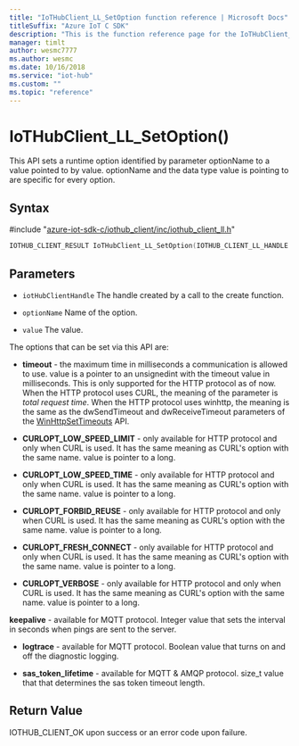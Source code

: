 ```yaml
---                             
title: "IoTHubClient_LL_SetOption function reference | Microsoft Docs" 
titleSuffix: "Azure IoT C SDK"            
description: "This is the function reference page for the IoTHubClient_LL_SetOption() function in the Azure IoT C SDK. This SDK is used with Azure IoT Hub and Azure IoT Hub Device Provisioning Service"            
manager: timlt                 
author: wesmc7777              
ms.author: wesmc               
ms.date: 10/16/2018                    
ms.service: "iot-hub"             
ms.custom: ""                
ms.topic: "reference"        
---                            
```


# IoTHubClient_LL_SetOption()

This API sets a runtime option identified by parameter optionName to a value pointed to by value. optionName and the data type value is pointing to are specific for every option.

## Syntax

\#include "[azure-iot-sdk-c/iothub_client/inc/iothub_client_ll.h](../iothub-client-ll-h.md)"  
```C
IOTHUB_CLIENT_RESULT IoTHubClient_LL_SetOption(IOTHUB_CLIENT_LL_HANDLE  C2);
```

## Parameters
* `iotHubClientHandle` The handle created by a call to the create function. 

* `optionName` Name of the option. 

* `value` The value.

The options that can be set via this API are:

* **timeout** - the maximum time in milliseconds a communication is allowed to use. value is a pointer to an unsignedint with the timeout value in milliseconds. This is only supported for the HTTP protocol as of now. When the HTTP protocol uses CURL, the meaning of the parameter is *total request time*. When the HTTP protocol uses winhttp, the meaning is the same as the dwSendTimeout and dwReceiveTimeout parameters of the [WinHttpSetTimeouts](https://msdn.microsoft.com/en-us/library/windows/desktop/aa384116(v=vs.85).aspx) API.

* **CURLOPT_LOW_SPEED_LIMIT** - only available for HTTP protocol and only when CURL is used. It has the same meaning as CURL's option with the same name. value is pointer to a long.

* **CURLOPT_LOW_SPEED_TIME** - only available for HTTP protocol and only when CURL is used. It has the same meaning as CURL's option with the same name. value is pointer to a long.

* **CURLOPT_FORBID_REUSE** - only available for HTTP protocol and only when CURL is used. It has the same meaning as CURL's option with the same name. value is pointer to a long.

* **CURLOPT_FRESH_CONNECT** - only available for HTTP protocol and only when CURL is used. It has the same meaning as CURL's option with the same name. value is pointer to a long.

* **CURLOPT_VERBOSE** - only available for HTTP protocol and only when CURL is used. It has the same meaning as CURL's option with the same name. value is pointer to a long.

**keepalive** - available for MQTT protocol. Integer value that sets the interval in seconds when pings are sent to the server.

* **logtrace** - available for MQTT protocol. Boolean value that turns on and off the diagnostic logging.

* **sas_token_lifetime** - available for MQTT & AMQP protocol. size_t value that that determines the sas token timeout length.

## Return Value
IOTHUB_CLIENT_OK upon success or an error code upon failure.

